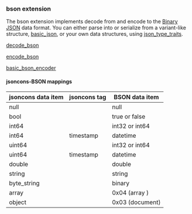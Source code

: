 ### bson extension

The bson extension implements decode from and encode to the [Binary JSON](http://bsonspec.org/) data format.
You can either parse into or serialize from a variant-like structure, [basic_json](../basic_json.md), or your own
data structures, using [json_type_traits](../json_type_traits.md).

[decode_bson](decode_bson.md)

[encode_bson](encode_bson.md)

[basic_bson_encoder](basic_bson_encoder.md)

#### jsoncons-BSON mappings

jsoncons data item|jsoncons tag|BSON data item
--------------|------------------|---------------
null          |                  | null
bool          |                  | true or false
int64         |                  | int32 or int64
int64         | timestamp        | datetime
uint64        |                  | int32 or int64
uint64        | timestamp        | datetime
double        |                  | double
string        |                  | string
byte_string   |                  | binary
array         |                  | 0x04 (array )
object        |                  | 0x03 (document)



